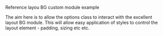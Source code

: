 Reference layou BG custom module example

The aim here is to allow the options class to interact with the excellent layout BG module. This will allow easy application of styles to control the layout element - padding, sizing etc etc. 